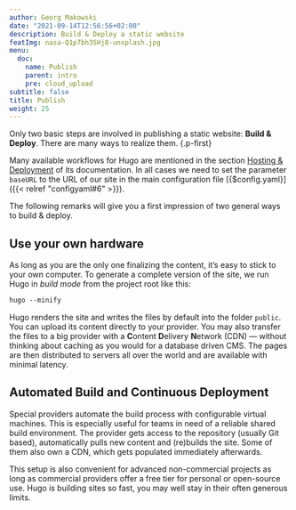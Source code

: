 ```yaml
---
author: Georg Makowski
date: "2021-09-14T12:56:56+02:00"
description: Build & Deploy a static website
featImg: nasa-Q1p7bh3SHj8-unsplash.jpg
menu:
  doc:
    name: Publish
    parent: intro
    pre: cloud_upload
subtitle: false
title: Publish
weight: 25
---
```


Only two basic steps are involved in publishing a static website: **Build & Deploy**. There are many ways to realize them.
{.p-first} <!--more-->

Many available workflows for Hugo are mentioned in the section [Hosting & Deployment][hd] of its documentation. In all cases we need to set the parameter `baseURL` to the URL of our site in the main configuration file [{$config.yaml}]({{< relref "configyaml#6" >}}).

The following remarks will give you a first impression of two general ways to build & deploy.

## Use your own hardware

As long as you are the only one finalizing the content, it’s easy to stick to your own computer. To generate a complete version of the site, we run Hugo in _build mode_ from the project root like this:

```md {.left}
hugo --minify
```

Hugo renders the site and writes the files by default into the folder `public`. You can upload its content directly to your provider. You may also transfer the files to a big provider with a **C**ontent **D**elivery **N**etwork (CDN) — without thinking about caching as you would for a database driven CMS. The pages are then distributed to servers all over the world and are available with minimal latency.

## Automated Build and Continuous Deployment

Special providers automate the build process with configurable virtual machines. This is especially useful for teams in need of a reliable shared build environment. The provider gets access to the repository (usually Git based), automatically pulls new content and (re)builds the site. Some of them also own a CDN, which gets populated immediately afterwards.

This setup is also convenient for advanced non-commercial projects as long as commercial providers offer a free tier for personal or open-source use. Hugo is building sites so fast, you may well stay in their often generous limits.

[hd]: https://gohugo.io/hosting-and-deployment/
